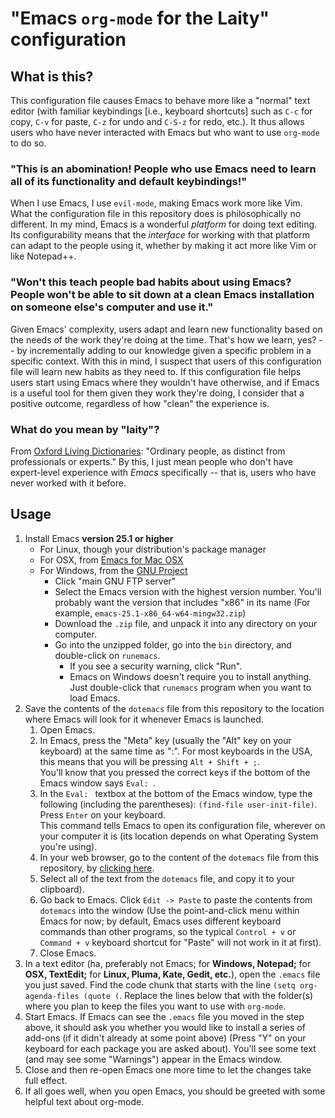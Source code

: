 # "Emacs `org-mode` for the Laity" configuration

## What is this?

This configuration file causes Emacs to behave more like a "normal" text editor (with familiar keybindings [i.e., keyboard shortcuts] such as `C-c` for copy, `C-v` for paste, `C-z` for undo and `C-S-z` for redo, etc.). It thus allows users who have never interacted with Emacs but who want to use `org-mode` to do so.

### "This is an abomination! People who use Emacs need to learn all of its functionality and default keybindings!"

When I use Emacs, I use `evil-mode`, making Emacs work more like Vim. What the configuration file in this repository does is philosophically no different. In my mind, Emacs is a wonderful *platform* for doing text editing. Its configurability means that the *interface* for working with that platform can adapt to the people using it, whether by making it act more like Vim or like Notepad++.

### "Won't this teach people bad habits about using Emacs? People won't be able to sit down at a clean Emacs installation on someone else's computer and use it."

Given Emacs' complexity, users adapt and learn new functionality based on the needs of the work they're doing at the time. That's how we learn, yes? -- by incrementally adding to our knowledge given a specific problem in a specific context. With this in mind, I suspect that users of this configuration file will learn new habits as they need to. If this configuration file helps users start using Emacs where they wouldn't have otherwise, and if Emacs is a useful tool for them given they work they're doing, I consider that a positive outcome, regardless of how "clean" the experience is.

### What do you mean by "laity"?

From [Oxford Living Dictionaries](https://en.oxforddictionaries.com/definition/laity "Oxford Living Dictionaries: 'laity'"): "Ordinary people, as distinct from professionals or experts." By this, I just mean people who don't have expert-level experience with *Emacs* specifically -- that is, users who have never worked with it before.

## Usage

1. Install Emacs **version 25.1 or higher**
    * For Linux, though your distribution's package manager
    * For OSX, from [Emacs for Mac OSX](https://emacsformacosx.com/ "Installer for Emacs for Mac OSX")
    * For Windows, from the [GNU Project](https://www.gnu.org/software/emacs/download.html#windows "Installer for Emacs for Windows")
    	* Click "main GNU FTP server"
    	* Select the Emacs version with the highest version number. You'll probably want the version that includes "x86" in its name (For example, `emacs-25.1-x86_64-w64-mingw32.zip`)
    	* Download the `.zip` file, and unpack it into any directory on your computer.
    	* Go into the unzipped folder, go into the `bin` directory, and double-click on `runemacs`.
    		* If you see a security warning, click "Run".
    		* Emacs on Windows doesn't require you to install anything. Just double-click that `runemacs` program when you want to load Emacs.
1. Save the contents of the `dotemacs` file from this repository to the location where Emacs will look for it whenever Emacs is launched.
	1. Open Emacs.
	1. In Emacs, press the "Meta" key (usually the "Alt" key on your keyboard) at the same time as ":". For most keyboards in the USA, this means that you will be pressing `Alt + Shift + ;`.  
	You'll know that you pressed the correct keys if the bottom of the Emacs window says `Eval: `.
	1. In the `Eval: ` textbox at the bottom of the Emacs window, type the following (including the parentheses): `(find-file user-init-file)`. Press `Enter` on your keyboard.  
	This command tells Emacs to open its configuration file, wherever on your computer it is (its location depends on what Operating System you're using).
	1. In your web browser, go to the content of the `dotemacs` file from this repository, by [clicking here](https://raw.githubusercontent.com/publicus/emacs-org-mode-for-the-laity/master/dot-emacs "dotemacs raw content").
	1. Select all of the text from the `dotemacs` file, and copy it to your clipboard).
	1. Go back to Emacs. Click `Edit -> Paste` to paste the contents from `dotemacs` into the window (Use the point-and-click menu within Emacs for now; by default, Emacs uses different keyboard commands than other programs, so the typical `Control + v` or `Command + v` keyboard shortcut for "Paste" will not work in it at first).
	1. Close Emacs.
1. In a text editor (ha, preferably not Emacs; for **Windows, Notepad;** for **OSX, TextEdit;** for **Linux, Pluma, Kate, Gedit, etc.**), open the `.emacs` file you just saved. Find the code chunk that starts with the line `(setq org-agenda-files (quote (`. Replace the lines below that with the folder(s) where you plan to keep the files you want to use with `org-mode`.
1. Start Emacs. If Emacs can see the `.emacs` file you moved in the step above, it should ask you whether you would like to install a series of add-ons (if it didn't already at some point above) (Press "Y" on your keyboard for each package you are asked about). You'll see some text (and may see some "Warnings") appear in the Emacs window.
1. Close and then re-open Emacs one more time to let the changes take full effect.
1. If all goes well, when you open Emacs, you should be greeted with some helpful text about org-mode.
